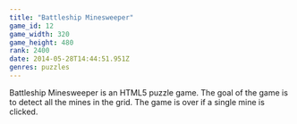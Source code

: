 ```yaml
---
title: "Battleship Minesweeper"
game_id: 12
game_width: 320
game_height: 480
rank: 2400
date: 2014-05-28T14:44:51.951Z
genres: puzzles
---
```

Battleship Minesweeper is an HTML5 puzzle game. The goal of the game is to detect all the mines in the grid.  The game is over if a single mine is clicked.